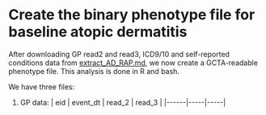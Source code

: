 # Create the binary phenotype file for baseline atopic dermatitis 

After downloading GP read2 and read3, ICD9/10 and self-reported conditions data from [extract_AD_RAP.md](extract_AD_RAP.md), we now create a GCTA-readable phenotype file. This analysis is done in R and bash. 

We have three files:  
1. GP data:
| eid | event_dt | read_2 | read_3 |
|------|-----|-----|
